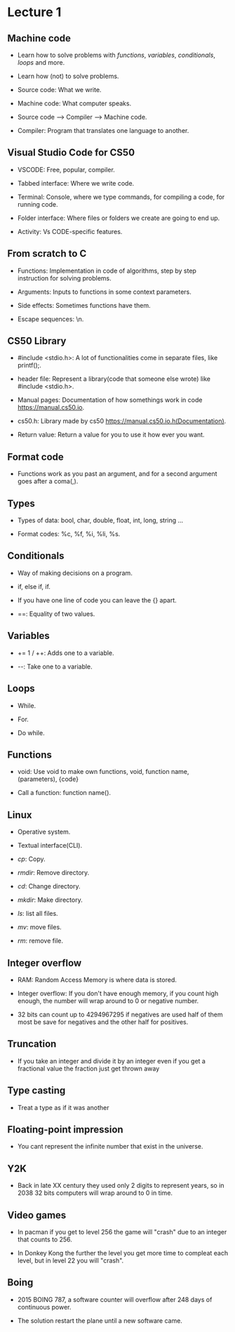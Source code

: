 # Lecture 1

## Machine code

- Learn how to solve problems with *functions*, *variables*, *conditionals*,
  *loops* and more.

- Learn how (not) to solve problems.

- Source code: What we write.

- Machine code: What computer speaks.

- Source code --> Compiler --> Machine code.

- Compiler: Program that translates one language to another.

## Visual Studio Code for CS50

- VSCODE: Free, popular, compiler.

- Tabbed interface: Where we write code.

- Terminal: Console, where we type commands, for compiling a code, for running code.

- Folder interface: Where files or folders we create are going to end up.

- Activity: Vs CODE-specific features.

## From scratch to C

- Functions: Implementation in code of algorithms, step by step instruction
  for solving problems.

- Arguments: Inputs to functions in some context parameters.

- Side effects: Sometimes functions have them.

- Escape sequences: \n.

## CS50 Library

- #include <stdio.h>: A lot of functionalities come in separate files,
like printf();.

- header file: Represent a library(code that someone else wrote) 
like #include <stdio.h>.

- Manual pages: Documentation of how somethings work in code https://manual.cs50.io.

- cs50.h: Library made by cs50 https://manual.cs50.io.h(Documentation).

- Return value: Return a value for you to use it how ever you want.

## Format code

- Functions work as you past an argument, and for a second argument 
goes after a coma(,).

## Types

- Types of data: bool, char, double, float, int, long, string ...

- Format codes: %c, %f, %i, %li, %s.

## Conditionals

- Way of making decisions on a program.

- if, else if, if.

- If you have one line of code you can leave the {} apart.

- ==: Equality of two values.

## Variables 

- += 1 / ++: Adds one to a variable.

- --: Take one to a variable.


## Loops 

- While.

- For.

- Do while.

## Functions

- void: Use void to make own functions, void, function name, (parameters), {code}

- Call a function: function name().

## Linux

- Operative system.

- Textual interface(CLI).
 
- *cp*: Copy.
 
- *rmdir*: Remove directory.

- *cd*: Change directory.

- *mkdir*: Make directory.

- *ls*: list all files. 

- *mv*: move files.

- *rm*: remove file.

## Integer overflow

- RAM: Random Access Memory is where data is stored.

- Integer overflow: If you don't have enough memory, if you count high enough,
the number will wrap around to 0 or negative number.

- 32 bits can count up to 4294967295 if negatives are used half of them most be
save for negatives and the other half for positives.

## Truncation

- If you take an integer and divide it by an integer even if you get a 
  fractional value the fraction just get thrown away

## Type casting 

- Treat a type as if it was another

## Floating-point impression

- You cant represent the infinite number that exist in the universe.
      
## Y2K 

- Back in late XX century they used only 2 digits to represent years,
  so in 2038 32 bits computers will wrap around to 0 in time.

## Video games

- In pacman if you get to level 256 the game will "crash" due to an
  integer that counts to 256.

- In Donkey Kong the further the level you get more time to compleat
  each level, but in level 22 you will "crash".

## Boing

- 2015 BOING 787, a software counter will overflow after 248 days of 
  continuous power.

- The solution restart the plane until a new software came.